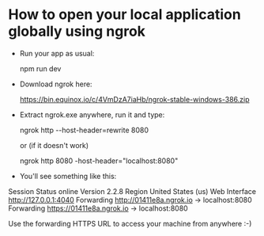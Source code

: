 # How to open your local application globally using ngrok

* Run your app as usual:

    npm run dev

* Download ngrok here:

    https://bin.equinox.io/c/4VmDzA7iaHb/ngrok-stable-windows-386.zip

* Extract ngrok.exe anywhere, run it and type:

    ngrok http --host-header=rewrite 8080

    or (if it doesn't work)

    ngrok http 8080 -host-header="localhost:8080"

* You'll see something like this:

Session Status                online
Version                       2.2.8
Region                        United States (us)
Web Interface                 http://127.0.0.1:4040
Forwarding                    http://01411e8a.ngrok.io -> localhost:8080
Forwarding                    https://01411e8a.ngrok.io -> localhost:8080

Use the forwarding HTTPS URL to access your machine from anywhere :-)